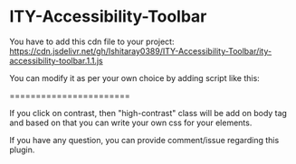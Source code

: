 # ITY-Accessibility-Toolbar

You have to add this cdn file to your project: https://cdn.jsdelivr.net/gh/Ishitaray0389/ITY-Accessibility-Toolbar/ity-accessibility-toolbar.1.1.js

You can modify it as per your own choice by adding script like this: 
<script>
    AccessibilityToolbar({
        bgColor: "rgba(0,0,0,0.6)",
        btnBgColor: "#222",
        btnTextColor: "#fff",
        btnHoverBgColor: "#fff",
        btnHoverTextColor: "#000",
        contrastBg: "#000",
        contrastText: "#ff0",
        position: "top-left",
        fontStep: 2
    });
</script>

=======================

If you click on contrast, then "high-contrast" class will be add on body tag and based on that you can write your own css for your elements.

If you have any question, you can provide comment/issue regarding this plugin.



